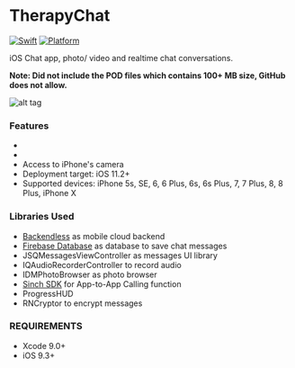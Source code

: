 # TherapyChat

[![Swift](https://img.shields.io/badge/Swift-4.0-orange.svg)]() [![Platform](https://img.shields.io/badge/platform-iOS-lightgrey.svg)]()

 iOS Chat app, photo/ video and realtime chat conversations.
 
<b>Note: Did not include the POD files which contains 100+ MB size, GitHub does not allow.</b>

![alt tag]()

### Features
<ul><li></li>
<li></li>
<li>Access to iPhone's camera </li>
<li>Deployment target: iOS 11.2+</li>
<li>Supported devices: iPhone 5s, SE, 6, 6 Plus, 6s, 6s Plus, 7, 7 Plus, 8, 8 Plus, iPhone X </li>
</ul>

### Libraries Used
<ul>
<li><a href="https://backendless.com"> Backendless</a> as mobile cloud backend</li>
<li> <a href="https://firebase.google.com/docs/database"> Firebase Database</a> as database to save chat messages</li>
<li>JSQMessagesViewController as messages UI library</li>
<li>IQAudioRecorderController to record audio</li>
<li>IDMPhotoBrowser as photo browser</li>
<li><a href="https://cocoapods.org/pods/SinchRTC">Sinch SDK</a> for App-to-App Calling function</li>
<li>ProgressHUD</li>
<li>RNCryptor to encrypt messages</li>
</ul>

### REQUIREMENTS
<ul><li>Xcode 9.0+</li>
<li>iOS 9.3+</li>
</ul>
